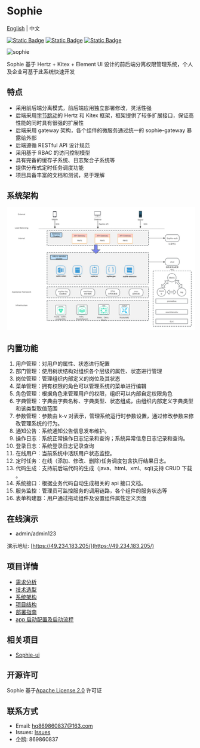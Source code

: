 # Sophie

[English](README.md) | 中文

[![Static Badge](https://img.shields.io/badge/release-1.0.0-green)](https://github.com/user823/Sophie/releases)
[![Static Badge](https://img.shields.io/badge/website-sophie-green)](https://49.234.183.205/)
[![Static Badge](https://img.shields.io/badge/license-Apache--2.0-green)](https://github.com/user823/Sophie/blob/main/LICENSE)

![sophie](docs/images/sophie1.jpg)

Sophie 基于 Hertz + Kitex + Element UI 设计的前后端分离权限管理系统，个人及企业可基于此系统快速开发

## 特点

- 采用前后端分离模式，前后端应用独立部署修改，灵活性强
- 后端采用[字节跳动](https://www.cloudwego.io/)的 Hertz 和 Kitex 框架，框架提供了较多扩展接口，保证高性能的同时具有很强的扩展性
- 后端采用 gateway 架构，各个组件的微服务通过统一的 sophie-gateway 暴露给外部
- 后端遵循 RESTful API 设计规范
- 采用基于 RBAC 的访问控制模型
- 具有完备的缓存子系统、日志聚合子系统等
- 提供分布式定时任务调度功能
- 项目具备丰富的文档和测试，易于理解

## 系统架构

![系统架构图](docs/images/architecture.png)

## 内置功能

1. 用户管理：对用户的属性、状态进行配置
2. 部门管理：使用树状结构对组织各个层级的属性、状态进行管理
3. 岗位管理：管理组织内部定义的岗位及其状态
4. 菜单管理：拥有权限的角色可以管理系统的菜单进行编辑
5. 角色管理：根据角色来管理用户的权限，组织可以内部自定权限角色
6. 字典管理：字典由字典名称、字典类型、状态组成，由组织内部定义字典类型和该类型取值范围
7. 参数管理：参数由 k-v 对表示，管理系统运行时参数设置，通过修改参数来修改管理系统的行为。
8. 通知公告：系统通知公告信息发布维护。
9. 操作日志：系统正常操作日志记录和查询；系统异常信息日志记录和查询。
10. 登录日志：系统登录日志记录查询
11. 在线用户：当前系统中活跃用户状态监控。
12. 定时任务：在线（添加、修改、删除)任务调度包含执行结果日志。
13. 代码生成：支持前后端代码的生成（java、html、xml、sql)支持 CRUD 下载 。
14. 系统接口：根据业务代码自动生成相关的 api 接口文档。
15. 服务监控：管理员可监控服务的调用链路，各个组件的服务状态等
16. 表单构建器：用户通过拖动组件及设置组件属性定义页面

## 在线演示

- admin/admin123

演示地址: [https://49.234.183.205/](https://49.234.183.205/)

## 项目详情

- [需求分析](docs/devel/requirements_analysis.md)
- [技术选型](docs/devel/technology_selection.md)
- [系统架构](docs/devel/architecture.md)
- [项目结构](docs/guide/project_structure.md)
- [部署指南](docs/guide/deployment.md)
- [app 启动配置及启动流程](docs/guide/app.md)

## 相关项目

- [Sophie-ui](https://github.com/user823/Sophie-ui)

## 开源许可

Sophie 基于[Apache License 2.0](LICENSE) 许可证

## 联系方式

- Email: hq869860837@163.com
- Issues: [Issues](https://github.com/user823/Sophie/issues)
- 企鹅: 869860837
